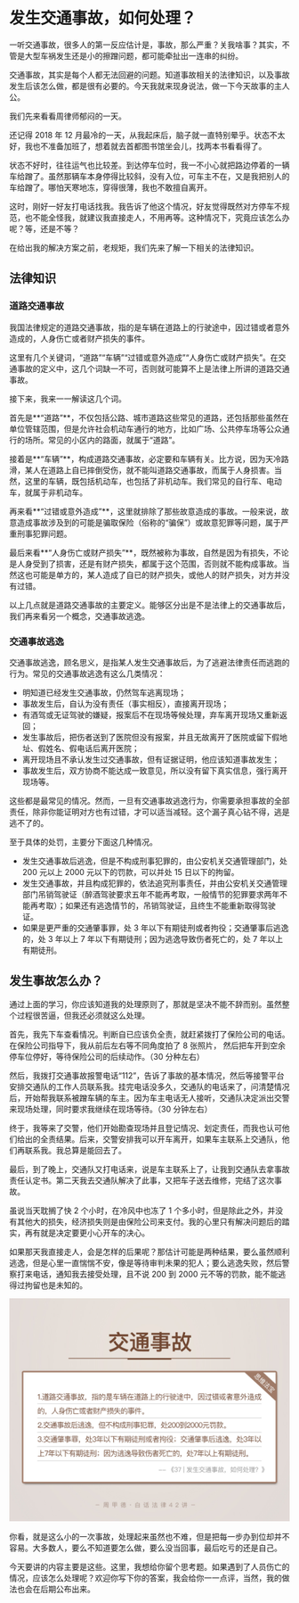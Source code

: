 



# 发生交通事故，如何处理？

一听交通事故，很多人的第一反应估计是，事故，那么严重？关我啥事？其实，不管是大型车祸发生还是小的擦蹭问题，都可能牵扯出一连串的纠纷。

交通事故，其实是每个人都无法回避的问题。知道事故相关的法律知识，以及事故发生后该怎么做，都是很有必要的。今天我就来现身说法，做一下今天故事的主人公。

我们先来看看周律师郁闷的一天。

还记得 2018 年 12 月最冷的一天，从我起床后，脑子就一直特别晕乎。状态不太好，我也不准备加班了，想着就去首都图书馆坐会儿，找两本书看看得了。

状态不好时，往往运气也比较差。到达停车位时，我一不小心就把路边停着的一辆车给蹭了。虽然那辆车本身停得比较斜，没有入位，可车主不在，又是我把别人的车给蹭了。哪怕天寒地冻，穿得很薄，我也不敢擅自离开。

这时，刚好一好友打电话找我。我告诉了他这个情况，好友觉得既然对方停车不规范，也不能全怪我，就建议我直接走人，不用再等。这种情况下，究竟应该怎么办呢？等，还是不等？

在给出我的解决方案之前，老规矩，我们先来了解一下相关的法律知识。

## 法律知识

### 道路交通事故

我国法律规定的道路交通事故，指的是车辆在道路上的行驶途中，因过错或者意外造成的，人身伤亡或者财产损失的事件。

这里有几个关键词，“道路”“车辆”“过错或意外造成”“人身伤亡或财产损失”。在交通事故的定义中，这几个词缺一不可，否则就可能算不上是法律上所讲的道路交通事故。

接下来，我来一一解读这几个词。

首先是**“道路”**，不仅包括公路、城市道路这些常见的道路，还包括那些虽然在单位管辖范围，但是允许社会机动车通行的地方，比如广场、公共停车场等公众通行的场所。常见的小区内的路面，就属于“道路”。

接着是**“车辆”**，构成道路交通事故，必定要和车辆有关。比方说，因为天冷路滑，某人在道路上自已摔倒受伤，就不能叫道路交通事故，而属于人身损害。当然，这里的车辆，既包括机动车，也包括了非机动车。我们常见的自行车、电动车，就属于非机动车。

再来看**“过错或意外造成”**，这里就排除了那些故意造成的事故。一般来说，故意造成事故涉及到的可能是骗取保险（俗称的“骗保”）或故意犯罪等问题，属于严重刑事犯罪问题。

最后来看**“人身伤亡或财产损失”**，既然被称为事故，自然是因为有损失，不论是人身受到了损害，还是有财产损失，都属于这个范围，否则就不能构成事故。当然这也可能是单方的，某人造成了自已的财产损失，或他人的财产损失，对方并没有过错。

以上几点就是道路交通事故的主要定义。能够区分出是不是法律上的交通事故后，我们再来看另一个概念，交通事故逃逸。

### 交通事故逃逸

交通事故逃逸，顾名思义，是指某人发生交通事故后，为了逃避法律责任而逃跑的行为。常见的交通事故逃逸有这么几类情况：

- 明知道已经发生交通事故，仍然驾车逃离现场；
- 事故发生后，自认为没有责任（事实相反），直接离开现场；
- 有酒驾或无证驾驶的嫌疑，报案后不在现场等候处理，弃车离开现场又重新返回；
- 发生事故后，把伤者送到了医院但没有报案，并且无故离开了医院或留下假地址、假姓名、假电话后离开医院；
- 离开现场且不承认发生过交通事故，但有证据证明，他应该知道事故发生；
- 事故发生后，双方协商不能达成一致意见，所以没有留下真实信息，强行离开现场等。

这些都是最常见的情况。然而，一旦有交通事故逃逸行为，你需要承担事故的全部责任，除非你能证明对方也有过错，才可以适当减轻。这个漏子真心钻不得，逃是逃不了的。

至于具体的处罚，主要分下面这几种情况。

- 发生交通事故后逃逸，但是不构成刑事犯罪的，由公安机关交通管理部门，处 200 元以上 2000 元以下的罚款，可以并处 15 日以下的拘留。
- 发生交通事故，并且构成犯罪的，依法追究刑事责任，并由公安机关交通管理部门吊销驾驶证（醉酒驾驶要求五年不能再考取，一般情节的犯罪要求两年不能再考取）；如果还有逃逸情节的，吊销驾驶证，且终生不能重新取得驾驶证。
- 如果是更严重的交通肇事罪，处 3 年以下有期徒刑或者拘役；交通肇事后逃逸的，处 3 年以上 7 年以下有期徒刑；因为逃逸导致伤者死亡的，处 7 年以上有期徒刑。

## 发生事故怎么办？

通过上面的学习，你应该知道我的处理原则了，那就是坚决不能不辞而别。虽然整个过程很苦逼，但我还必须就这么处理。

首先，我先下车查看情况。判断自已应该负全责，就赶紧拨打了保险公司的电话。在保险公司指导下，我从前后左右等不同角度拍了 8 张照片， 然后把车开到空余停车位停好，等待保险公司的后续动作。（30 分种左右）

然后，我拨打交通事故报警电话“112”，告诉了事故的基本情况，然后等接警平台安排交通队的工作人员联系我。挂完电话没多久，交通队的电话来了，问清楚情况后，开始帮我联系被蹭车辆的车主。因为车主电话无人接听，交通队决定派出交警来现场处理，同时要求我继续在现场等待。（30 分钟左右）

终于，我等来了交警，他们开始勘查现场并且登记情况、划定责任，而我也认可他们给出的全责结果。后来，交警安排我可以开车离开，如果车主联系上交通队，他们再联系我。我总算是能回去了。

最后，到了晚上，交通队又打电话来，说是车主联系上了，让我到交通队去拿事故责任认定书。第二天我去交通队解决了此事，又把车子送去维修，完结了这次事故。

虽说当天耽搁了快 2 个小时，在冷风中也冻了 1 个多小时，但是除此之外，并没有其他大的损失，经济损失则是由保险公司来支付。我的心里只有解决问题后的踏实，再有就是决定要更小心开车的决心。

如果那天我直接走人，会是怎样的后果呢？那估计可能是两种结果，要么虽然顺利逃逸，但是心里一直惴惴不安，像是等待审判未果的犯人；要么逃逸失败，然后警察打来电话，通知我去接受处理，且不说 200 到 2000 元不等的罚款，能不能逃得过拘留也是未知的。

![14-01](assets/14-01.jpg)



你看，就是这么小的一次事故，处理起来虽然也不难，但是把每一步办到位却并不容易。大多数人，要么不知道要怎么做，要么没当回事，最后吃亏的还是自己。

今天要讲的内容主要是这些。这里，我想给你留个思考题。如果遇到了人员伤亡的情况，应该怎么处理呢？欢迎你写下你的答案，我会给你一一点评，当然，我的做法也会在后期公布出来。


































































































































































































































